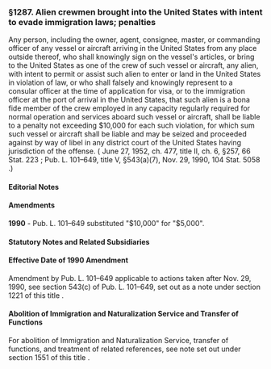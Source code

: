 <!--
url: https://uscode.house.gov/view.xhtml?req=granuleid:USC-prelim-title8-section1287&num=0&edition=prelim
date_accessed: 2024-07-28 23:45:38
-->
### §1287\. Alien crewmen brought into the United States with intent to evade immigration laws; penalties
 Any person, including the owner, agent, consignee, master, or commanding officer of any vessel or aircraft arriving in the United States from any place outside thereof, who shall knowingly sign on the vessel's articles, or bring to the United States as one of the crew of such vessel or aircraft, any alien, with intent to permit or assist such alien to enter or land in the United States in violation of law, or who shall falsely and knowingly represent to a consular officer at the time of application for visa, or to the immigration officer at the port of arrival in the United States, that such alien is a bona fide member of the crew employed in any capacity regularly required for normal operation and services aboard such vessel or aircraft, shall be liable to a penalty not exceeding $10,000 for each such violation, for which sum such vessel or aircraft shall be liable and may be seized and proceeded against by way of libel in any district court of the United States having jurisdiction of the offense.
 (
 June 27, 1952, ch. 477, title II, ch. 6, §257,
 66 Stat. 223
 ;
 Pub. L. 101–649,
 title V, §543(a)(7\), Nov. 29, 1990,
 104 Stat. 5058
 .)
#### **Editorial Notes**
#### Amendments
**1990** 
 \-
 Pub. L. 101–649
 substituted "$10,000" for "$5,000".
#### **Statutory Notes and Related Subsidiaries**
#### Effective Date of 1990 Amendment
 Amendment by
 Pub. L. 101–649
 applicable to actions taken after Nov. 29, 1990, see section 543(c) of
 Pub. L. 101–649,
 set out as a note under
 section 1221 of this title
 .
#### Abolition of Immigration and Naturalization Service and Transfer of Functions
 For abolition of Immigration and Naturalization Service, transfer of functions, and treatment of related references, see note set out under
 section 1551 of this title
 .
